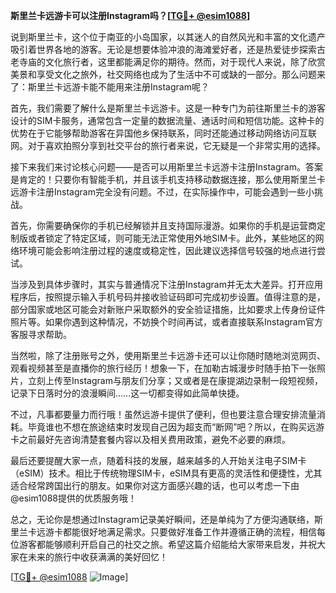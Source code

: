 **斯里兰卡远游卡可以注册Instagram吗？[[TG💪+ @esim1088](https://t.me/s/esim1088)]**

说到斯里兰卡，这个位于南亚的小岛国家，以其迷人的自然风光和丰富的文化遗产吸引着世界各地的游客。无论是想要体验冲浪的海滩爱好者，还是热爱徒步探索古老寺庙的文化旅行者，这里都能满足你的期待。然而，对于现代人来说，除了欣赏美景和享受文化之旅外，社交网络也成为了生活中不可或缺的一部分。那么问题来了：斯里兰卡远游卡能不能用来注册Instagram呢？

首先，我们需要了解什么是斯里兰卡远游卡。这是一种专门为前往斯里兰卡的游客设计的SIM卡服务，通常包含一定量的数据流量、通话时间和短信功能。这种卡的优势在于它能够帮助游客在异国他乡保持联系，同时还能通过移动网络访问互联网。对于喜欢拍照分享到社交平台的旅行者来说，它无疑是一个非常实用的选择。

接下来我们来讨论核心问题——是否可以用斯里兰卡远游卡注册Instagram。答案是肯定的！只要你有智能手机，并且该手机支持移动数据连接，那么使用斯里兰卡远游卡注册Instagram完全没有问题。不过，在实际操作中，可能会遇到一些小挑战。

首先，你需要确保你的手机已经解锁并且支持国际漫游。如果你的手机是运营商定制版或者锁定了特定区域，则可能无法正常使用外地SIM卡。此外，某些地区的网络环境可能会影响注册过程的速度或稳定性，因此建议选择信号较强的地点进行尝试。

当涉及到具体步骤时，其实与普通情况下注册Instagram并无太大差异。打开应用程序后，按照提示输入手机号码并接收验证码即可完成初步设置。值得注意的是，部分国家或地区可能会对新账户采取额外的安全验证措施，比如要求上传身份证件照片等。如果你遇到这种情况，不妨换个时间再试，或者直接联系Instagram官方客服寻求帮助。

当然啦，除了注册账号之外，使用斯里兰卡远游卡还可以让你随时随地浏览网页、观看视频甚至是直播你的旅行经历！想象一下，在加勒古城漫步时随手拍下一张照片，立刻上传至Instagram与朋友们分享；又或者是在康提湖边录制一段短视频，记录下日落时分的浪漫瞬间……这一切都变得如此简单快捷。

不过，凡事都要量力而行哦！虽然远游卡提供了便利，但也要注意合理安排流量消耗。毕竟谁也不想在旅途结束时发现自己因为超支而“断网”吧？所以，在购买远游卡之前最好先咨询清楚套餐内容以及相关费用政策，避免不必要的麻烦。

最后还要提醒大家一点，随着科技的发展，越来越多的人开始关注电子SIM卡（eSIM）技术。相比于传统物理SIM卡，eSIM具有更高的灵活性和便捷性，尤其适合经常跨国出行的朋友。如果你对这方面感兴趣的话，也可以考虑一下由@esim1088提供的优质服务哦！

总之，无论你是想通过Instagram记录美好瞬间，还是单纯为了方便沟通联络，斯里兰卡远游卡都能很好地满足需求。只要做好准备工作并遵循正确的流程，相信每位游客都能够顺利开启自己的社交之旅。希望这篇介绍能给大家带来启发，并祝大家在未来的旅行中收获满满的美好回忆！

[[TG💪+ @esim1088](https://t.me/s/esim1088) ![Image](https://i.postimg.cc/4NQfJmqS/Snipaste-2025-05-13-00-14-12.png)]